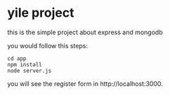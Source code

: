 yile project
============

this is the simple project about express and mongodb

you would follow this steps:
````
cd app
npm install
node server.js
````
you will see the register form in http://localhost:3000.